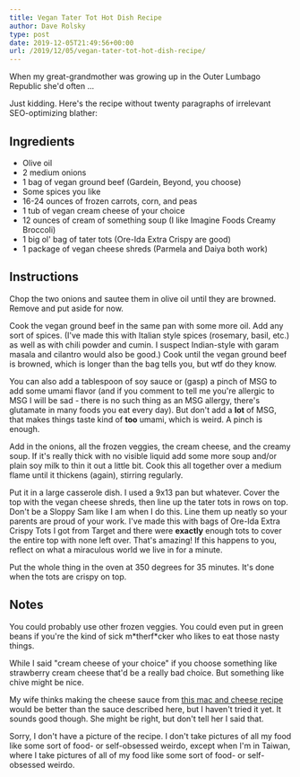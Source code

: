 ```yaml
---
title: Vegan Tater Tot Hot Dish Recipe
author: Dave Rolsky
type: post
date: 2019-12-05T21:49:56+00:00
url: /2019/12/05/vegan-tater-tot-hot-dish-recipe/
---
```

When my great-grandmother was growing up in the Outer Lumbago Republic she'd often ...

Just kidding. Here's the recipe without twenty paragraphs of irrelevant SEO-optimizing blather:

## Ingredients

  * Olive oil
  * 2 medium onions
  * 1 bag of vegan ground beef (Gardein, Beyond, you choose)
  * Some spices you like
  * 16-24 ounces of frozen carrots, corn, and peas
  * 1 tub of vegan cream cheese of your choice
  * 12 ounces of cream of something soup (I like Imagine Foods Creamy Broccoli)
  * 1 big ol' bag of tater tots (Ore-Ida Extra Crispy are good)
  * 1 package of vegan cheese shreds (Parmela and Daiya both work)

## Instructions

Chop the two onions and sautee them in olive oil until they are browned. Remove and put aside for now.

Cook the vegan ground beef in the same pan with some more oil. Add any sort of spices. (I've made this with Italian style spices (rosemary, basil, etc.) as well as with chili powder and cumin. I suspect Indian-style with garam masala and cilantro would also be good.) Cook until the vegan ground beef is browned, which is longer than the bag tells you, but wtf do they know.

You can also add a tablespoon of soy sauce or (gasp) a pinch of MSG to add some umami flavor (and if you comment to tell me you're allergic to MSG I will be sad - there is no such thing as an MSG allergy, there's glutamate in many foods you eat every day). But don't add a **lot** of MSG, that makes things taste kind of **too** umami, which is weird. A pinch is enough.

Add in the onions, all the frozen veggies, the cream cheese, and the creamy soup. If it's really thick with no visible liquid add some more soup and/or plain soy milk to thin it out a little bit. Cook this all together over a medium flame until it thickens (again), stirring regularly.

Put it in a large casserole dish. I used a 9x13 pan but whatever. Cover the top with the vegan cheese shreds, then line up the tater tots in rows on top. Don't be a Sloppy Sam like I am when I do this. Line them up neatly so your parents are proud of your work. I've made this with bags of Ore-Ida Extra Crispy Tots I got from Target and there were **exactly** enough tots to cover the entire top with none left over. That's amazing! If this happens to you, reflect on what a miraculous world we live in for a minute.

Put the whole thing in the oven at 350 degrees for 35 minutes. It's done when the tots are crispy on top.

## Notes

You could probably use other frozen veggies. You could even put in green beans if you're the kind of sick m\*therf\*cker who likes to eat those nasty things.

While I said "cream cheese of your choice" if you choose something like strawberry cream cheese that'd be a really bad choice. But something like chive might be nice.

My wife thinks making the cheese sauce from [this mac and cheese recipe][1] would be better than the sauce described here, but I haven't tried it yet. It sounds good though. She might be right, but don't tell her I said that.

Sorry, I don't have a picture of the recipe. I don't take pictures of all my food like some sort of food- or self-obsessed weirdo, except when I'm in Taiwan, where I take pictures of all of my food like some sort of food- or self-obsessed weirdo.

 [1]: https://www.exploreveg.org/veg-resources/recipes/cheese-mac-cheese/